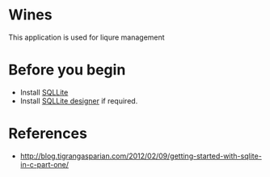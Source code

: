 # Wines
This application is used for liqure management

# Before you begin
- Install [SQLLite](.\references\sqlite-netFx46-setup-bundle-x86-2015-1.0.110.0.exe)
- Install [SQLLite designer](.\references\InstallSQLiteStudio-3.2.1.exe) if required.

# References
- http://blog.tigrangasparian.com/2012/02/09/getting-started-with-sqlite-in-c-part-one/